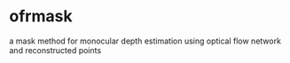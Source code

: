 # ofrmask
a mask method for monocular depth estimation using optical flow network and reconstructed points
